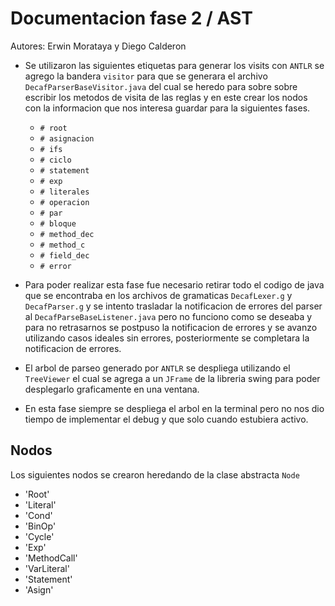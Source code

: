 Documentacion fase 2 / AST
=====================================
Autores: Erwin Morataya y Diego Calderon

 -	Se utilizaron las siguientes etiquetas para generar los visits con `ANTLR` se agrego la bandera `visitor` para que se generara el archivo `DecafParserBaseVisitor.java` del cual se heredo para sobre sobre escribir los metodos de visita de las reglas y en este crear los nodos con la informacion que nos interesa guardar para la siguientes fases.

	 -	`# root` 
	 - 	`# asignacion`
	 - 	`# ifs`
	 - 	`# ciclo`
	 - 	`# statement`
	 - 	`# exp`
	 - 	`# literales`
	 - 	`# operacion`
	 - 	`# par`
	 - 	`# bloque`
	 - 	`# method_dec`
	 - 	`# method_c`
	 - 	`# field_dec`
	 - 	`# error`

 -	Para poder realizar esta fase fue necesario retirar todo el codigo de java que se encontraba en los archivos de gramaticas `DecafLexer.g` y `DecafParser.g` y se intento trasladar la notificacion de errores del parser al `DecafParseBaseListener.java` pero no funciono como se deseaba y para no retrasarnos se postpuso la notificacion de errores y se avanzo utilizando casos ideales sin errores, posteriormente se completara la notificacion de errores.
 -	El arbol de parseo generado por `ANTLR` se despliega utilizando el `TreeViewer` el cual se agrega a un `JFrame` de la libreria swing para poder desplegarlo graficamente en una ventana.
 -	En esta fase siempre se despliega el arbol en la terminal pero no nos dio tiempo de implementar el debug y que solo cuando estubiera activo.


Nodos
-----------------------------------------
Los siguientes nodos se crearon heredando de la clase abstracta `Node`
 - 'Root'
 - 'Literal'
 - 'Cond'
 - 'BinOp'
 - 'Cycle'
 - 'Exp'
 - 'MethodCall'
 - 'VarLiteral'
 - 'Statement'
 - 'Asign'